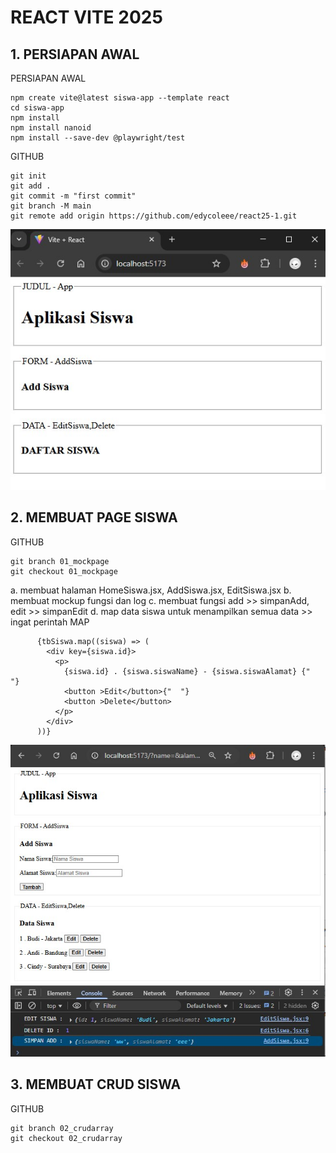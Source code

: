 # REACT VITE 2025

## 1. PERSIAPAN AWAL

PERSIAPAN AWAL

```
npm create vite@latest siswa-app --template react
cd siswa-app
npm install
npm install nanoid
npm install --save-dev @playwright/test

```

GITHUB

```
git init
git add .
git commit -m "first commit"
git branch -M main
git remote add origin https://github.com/edycoleee/react25-1.git

```

![Alt text](picture/main.jpg)

## 2. MEMBUAT PAGE SISWA

GITHUB

```
git branch 01_mockpage
git checkout 01_mockpage
```

a. membuat halaman HomeSiswa.jsx, AddSiswa.jsx, EditSiswa.jsx
b. membuat mockup fungsi dan log
c. membuat fungsi add >> simpanAdd, edit >> simpanEdit
d. map data siswa untuk menampilkan semua data >> ingat perintah MAP

```
      {tbSiswa.map((siswa) => (
        <div key={siswa.id}>
          <p>
            {siswa.id} . {siswa.siswaName} - {siswa.siswaAlamat} {"  "}
            <button >Edit</button>{"  "}
            <button >Delete</button>
          </p>
        </div>
      ))}
```

![Alt text](picture/02_mock.jpg)

## 3. MEMBUAT CRUD SISWA

GITHUB

```
git branch 02_crudarray
git checkout 02_crudarray
```
